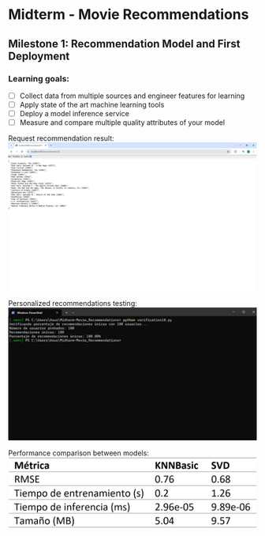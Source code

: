 # Midterm - Movie Recommendations

## Milestone 1: Recommendation Model and First Deployment

### Learning goals:

- [ ] Collect data from multiple sources and engineer features for learning
- [ ] Apply state of the art machine learning tools
- [ ] Deploy a model inference service
- [ ] Measure and compare multiple quality attributes of your model

Request recommendation result:
![a](Screenshots/1.png)

Personalized recommendations testing:
![a](Screenshots/3.png)

Performance comparison between models:
![b](Screenshots/5.png)
